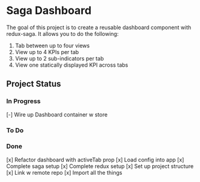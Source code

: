 # Saga Dashboard

The goal of this project is to create a reusable dashboard component with redux-saga. It allows you to do the following:
1) Tab between up to four views
2) View up to 4 KPIs per tab
3) View up to 2 sub-indicators per tab
4) View one statically displayed KPI across tabs

## Project Status

### In Progress
[-] Wire up Dashboard container w store



### To Do


### Done
[x] Refactor dashboard with activeTab prop
[x] Load config into app
[x] Complete saga setup
[x] Complete redux setup
[x] Set up project structure
[x] Link w remote repo
[x] Import all the things